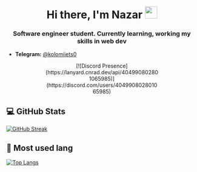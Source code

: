 <h1 align="center">Hi there, I'm Nazar
<img src="https://github.com/blackcater/blackcater/raw/main/images/Hi.gif" height="32"/></h1>
<h3 align="center">Software engineer student. Currently learning, working my skills in web dev</h3>

* <b>Telegram:</b> <a href='https://t.me/kolomiiets0'>@kolomiiets0</a> <br>

<div style="text-align:center;">
  <div style="margin: 0 auto; width: 300px;">
   [![Discord Presence](https://lanyard.cnrad.dev/api/404990802801065985)](https://discord.com/users/404990802801065985)
  </div>
</div>

<a align='center'></a>

## 💻 GitHub Stats

[![GitHub Streak](https://streak-stats.demolab.com?user=e6lipse&theme=tokyonight&border_radius=10&date_format=M%20j%5B%2C%20Y%5D)](https://git.io/streak-stats)

## 🧬 Most used lang

[![Top Langs](https://github-readme-stats.vercel.app/api/top-langs/?username=e6lipse&layout=compact&theme=tokyonight)](https://github.com/anuraghazra/github-readme-stats)
